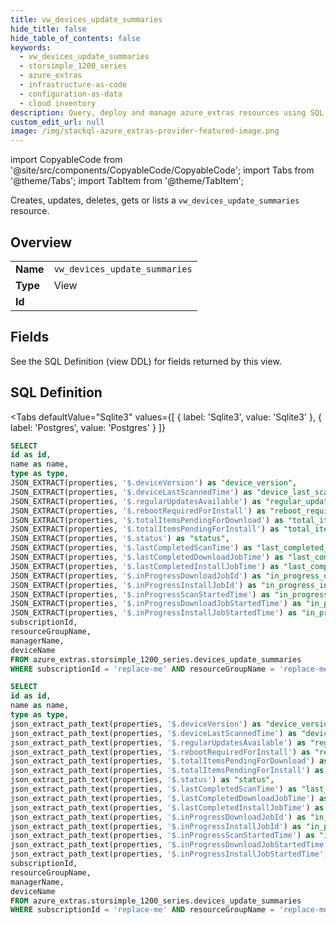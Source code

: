 ```yaml
--- 
title: vw_devices_update_summaries
hide_title: false
hide_table_of_contents: false
keywords:
  - vw_devices_update_summaries
  - storsimple_1200_series
  - azure_extras
  - infrastructure-as-code
  - configuration-as-data
  - cloud inventory
description: Query, deploy and manage azure_extras resources using SQL
custom_edit_url: null
image: /img/stackql-azure_extras-provider-featured-image.png
---
```


import CopyableCode from '@site/src/components/CopyableCode/CopyableCode';
import Tabs from '@theme/Tabs';
import TabItem from '@theme/TabItem';

Creates, updates, deletes, gets or lists a <code>vw_devices_update_summaries</code> resource.

## Overview
<table><tbody>
<tr><td><b>Name</b></td><td><code>vw_devices_update_summaries</code></td></tr>
<tr><td><b>Type</b></td><td>View</td></tr>
<tr><td><b>Id</b></td><td><CopyableCode code="azure_extras.storsimple_1200_series.vw_devices_update_summaries" /></td></tr>
</tbody></table>

## Fields

See the SQL Definition (view DDL) for fields returned by this view.

## SQL Definition

<Tabs
defaultValue="Sqlite3"
values={[
{ label: 'Sqlite3', value: 'Sqlite3' },
{ label: 'Postgres', value: 'Postgres' }
]}
>
<TabItem value="Sqlite3">

```sql
SELECT
id as id,
name as name,
type as type,
JSON_EXTRACT(properties, '$.deviceVersion') as "device_version",
JSON_EXTRACT(properties, '$.deviceLastScannedTime') as "device_last_scanned_time",
JSON_EXTRACT(properties, '$.regularUpdatesAvailable') as "regular_updates_available",
JSON_EXTRACT(properties, '$.rebootRequiredForInstall') as "reboot_required_for_install",
JSON_EXTRACT(properties, '$.totalItemsPendingForDownload') as "total_items_pending_for_download",
JSON_EXTRACT(properties, '$.totalItemsPendingForInstall') as "total_items_pending_for_install",
JSON_EXTRACT(properties, '$.status') as "status",
JSON_EXTRACT(properties, '$.lastCompletedScanTime') as "last_completed_scan_time",
JSON_EXTRACT(properties, '$.lastCompletedDownloadJobTime') as "last_completed_download_job_time",
JSON_EXTRACT(properties, '$.lastCompletedInstallJobTime') as "last_completed_install_job_time",
JSON_EXTRACT(properties, '$.inProgressDownloadJobId') as "in_progress_download_job_id",
JSON_EXTRACT(properties, '$.inProgressInstallJobId') as "in_progress_install_job_id",
JSON_EXTRACT(properties, '$.inProgressScanStartedTime') as "in_progress_scan_started_time",
JSON_EXTRACT(properties, '$.inProgressDownloadJobStartedTime') as "in_progress_download_job_started_time",
JSON_EXTRACT(properties, '$.inProgressInstallJobStartedTime') as "in_progress_install_job_started_time",
subscriptionId,
resourceGroupName,
managerName,
deviceName
FROM azure_extras.storsimple_1200_series.devices_update_summaries
WHERE subscriptionId = 'replace-me' AND resourceGroupName = 'replace-me' AND managerName = 'replace-me' AND deviceName = 'replace-me';
```

</TabItem>
<TabItem value="Postgres">

```sql
SELECT
id as id,
name as name,
type as type,
json_extract_path_text(properties, '$.deviceVersion') as "device_version",
json_extract_path_text(properties, '$.deviceLastScannedTime') as "device_last_scanned_time",
json_extract_path_text(properties, '$.regularUpdatesAvailable') as "regular_updates_available",
json_extract_path_text(properties, '$.rebootRequiredForInstall') as "reboot_required_for_install",
json_extract_path_text(properties, '$.totalItemsPendingForDownload') as "total_items_pending_for_download",
json_extract_path_text(properties, '$.totalItemsPendingForInstall') as "total_items_pending_for_install",
json_extract_path_text(properties, '$.status') as "status",
json_extract_path_text(properties, '$.lastCompletedScanTime') as "last_completed_scan_time",
json_extract_path_text(properties, '$.lastCompletedDownloadJobTime') as "last_completed_download_job_time",
json_extract_path_text(properties, '$.lastCompletedInstallJobTime') as "last_completed_install_job_time",
json_extract_path_text(properties, '$.inProgressDownloadJobId') as "in_progress_download_job_id",
json_extract_path_text(properties, '$.inProgressInstallJobId') as "in_progress_install_job_id",
json_extract_path_text(properties, '$.inProgressScanStartedTime') as "in_progress_scan_started_time",
json_extract_path_text(properties, '$.inProgressDownloadJobStartedTime') as "in_progress_download_job_started_time",
json_extract_path_text(properties, '$.inProgressInstallJobStartedTime') as "in_progress_install_job_started_time",
subscriptionId,
resourceGroupName,
managerName,
deviceName
FROM azure_extras.storsimple_1200_series.devices_update_summaries
WHERE subscriptionId = 'replace-me' AND resourceGroupName = 'replace-me' AND managerName = 'replace-me' AND deviceName = 'replace-me';
```

</TabItem>
</Tabs>
